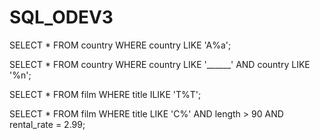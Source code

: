 # SQL_ODEV3

SELECT * FROM country
WHERE country LIKE 'A%a';

SELECT * FROM country
WHERE country LIKE '______' AND country LIKE '%n';

SELECT * FROM film
WHERE title ILIKE 'T%T';

SELECT * FROM film
WHERE title LIKE 'C%' AND length > 90 AND rental_rate = 2.99;
